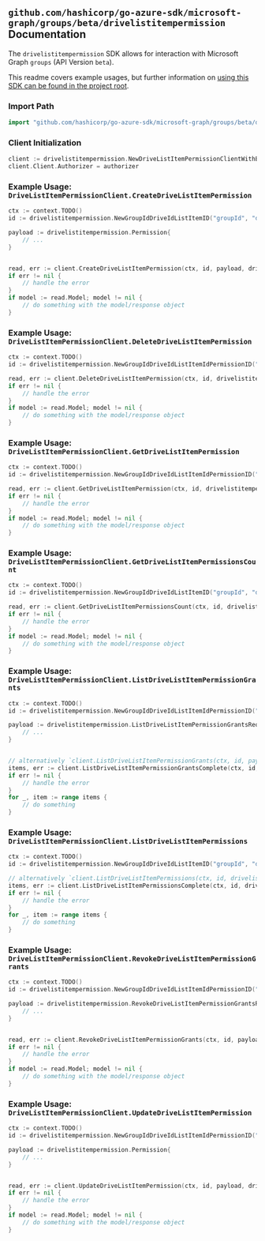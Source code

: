 
## `github.com/hashicorp/go-azure-sdk/microsoft-graph/groups/beta/drivelistitempermission` Documentation

The `drivelistitempermission` SDK allows for interaction with Microsoft Graph `groups` (API Version `beta`).

This readme covers example usages, but further information on [using this SDK can be found in the project root](https://github.com/hashicorp/go-azure-sdk/tree/main/docs).

### Import Path

```go
import "github.com/hashicorp/go-azure-sdk/microsoft-graph/groups/beta/drivelistitempermission"
```


### Client Initialization

```go
client := drivelistitempermission.NewDriveListItemPermissionClientWithBaseURI("https://graph.microsoft.com")
client.Client.Authorizer = authorizer
```


### Example Usage: `DriveListItemPermissionClient.CreateDriveListItemPermission`

```go
ctx := context.TODO()
id := drivelistitempermission.NewGroupIdDriveIdListItemID("groupId", "driveId", "listItemId")

payload := drivelistitempermission.Permission{
	// ...
}


read, err := client.CreateDriveListItemPermission(ctx, id, payload, drivelistitempermission.DefaultCreateDriveListItemPermissionOperationOptions())
if err != nil {
	// handle the error
}
if model := read.Model; model != nil {
	// do something with the model/response object
}
```


### Example Usage: `DriveListItemPermissionClient.DeleteDriveListItemPermission`

```go
ctx := context.TODO()
id := drivelistitempermission.NewGroupIdDriveIdListItemIdPermissionID("groupId", "driveId", "listItemId", "permissionId")

read, err := client.DeleteDriveListItemPermission(ctx, id, drivelistitempermission.DefaultDeleteDriveListItemPermissionOperationOptions())
if err != nil {
	// handle the error
}
if model := read.Model; model != nil {
	// do something with the model/response object
}
```


### Example Usage: `DriveListItemPermissionClient.GetDriveListItemPermission`

```go
ctx := context.TODO()
id := drivelistitempermission.NewGroupIdDriveIdListItemIdPermissionID("groupId", "driveId", "listItemId", "permissionId")

read, err := client.GetDriveListItemPermission(ctx, id, drivelistitempermission.DefaultGetDriveListItemPermissionOperationOptions())
if err != nil {
	// handle the error
}
if model := read.Model; model != nil {
	// do something with the model/response object
}
```


### Example Usage: `DriveListItemPermissionClient.GetDriveListItemPermissionsCount`

```go
ctx := context.TODO()
id := drivelistitempermission.NewGroupIdDriveIdListItemID("groupId", "driveId", "listItemId")

read, err := client.GetDriveListItemPermissionsCount(ctx, id, drivelistitempermission.DefaultGetDriveListItemPermissionsCountOperationOptions())
if err != nil {
	// handle the error
}
if model := read.Model; model != nil {
	// do something with the model/response object
}
```


### Example Usage: `DriveListItemPermissionClient.ListDriveListItemPermissionGrants`

```go
ctx := context.TODO()
id := drivelistitempermission.NewGroupIdDriveIdListItemIdPermissionID("groupId", "driveId", "listItemId", "permissionId")

payload := drivelistitempermission.ListDriveListItemPermissionGrantsRequest{
	// ...
}


// alternatively `client.ListDriveListItemPermissionGrants(ctx, id, payload, drivelistitempermission.DefaultListDriveListItemPermissionGrantsOperationOptions())` can be used to do batched pagination
items, err := client.ListDriveListItemPermissionGrantsComplete(ctx, id, payload, drivelistitempermission.DefaultListDriveListItemPermissionGrantsOperationOptions())
if err != nil {
	// handle the error
}
for _, item := range items {
	// do something
}
```


### Example Usage: `DriveListItemPermissionClient.ListDriveListItemPermissions`

```go
ctx := context.TODO()
id := drivelistitempermission.NewGroupIdDriveIdListItemID("groupId", "driveId", "listItemId")

// alternatively `client.ListDriveListItemPermissions(ctx, id, drivelistitempermission.DefaultListDriveListItemPermissionsOperationOptions())` can be used to do batched pagination
items, err := client.ListDriveListItemPermissionsComplete(ctx, id, drivelistitempermission.DefaultListDriveListItemPermissionsOperationOptions())
if err != nil {
	// handle the error
}
for _, item := range items {
	// do something
}
```


### Example Usage: `DriveListItemPermissionClient.RevokeDriveListItemPermissionGrants`

```go
ctx := context.TODO()
id := drivelistitempermission.NewGroupIdDriveIdListItemIdPermissionID("groupId", "driveId", "listItemId", "permissionId")

payload := drivelistitempermission.RevokeDriveListItemPermissionGrantsRequest{
	// ...
}


read, err := client.RevokeDriveListItemPermissionGrants(ctx, id, payload, drivelistitempermission.DefaultRevokeDriveListItemPermissionGrantsOperationOptions())
if err != nil {
	// handle the error
}
if model := read.Model; model != nil {
	// do something with the model/response object
}
```


### Example Usage: `DriveListItemPermissionClient.UpdateDriveListItemPermission`

```go
ctx := context.TODO()
id := drivelistitempermission.NewGroupIdDriveIdListItemIdPermissionID("groupId", "driveId", "listItemId", "permissionId")

payload := drivelistitempermission.Permission{
	// ...
}


read, err := client.UpdateDriveListItemPermission(ctx, id, payload, drivelistitempermission.DefaultUpdateDriveListItemPermissionOperationOptions())
if err != nil {
	// handle the error
}
if model := read.Model; model != nil {
	// do something with the model/response object
}
```
